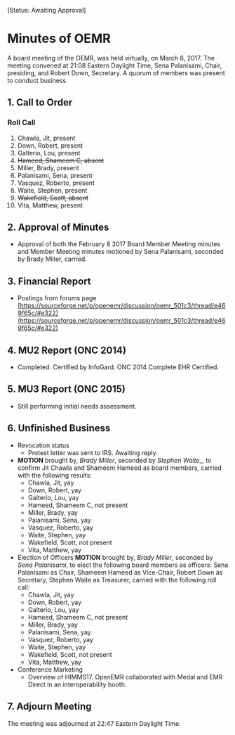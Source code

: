 [Status: Awaiting Approval]

# Minutes of OEMR
A board meeting of the OEMR, was held virtually, on March 8, 2017. The meeting convened at 21:08 Eastern Daylight Time, Sena Palanisami, Chair, presiding, and Robert Down, Secretary. A quorum of members was present to conduct business

## 1. Call to Order

### Roll Call

1. Chawla, Jit, present
2. Down, Robert, present
3. Galterio, Lou, present
4. ~~Hameed, Shameem C, absent~~
5. Miller, Brady, present
6. Palanisami, Sena, present
7. Vasquez, Roberto, present
8. Waite, Stephen, present
9. ~~Wakefield, Scott, absent~~
10. Vita, Matthew, present

## 2. Approval of Minutes

- Approval of both the February 8 2017 Board Member Meeting minutes and Member Meeting minutes motioned by Sena Palanisami, seconded by Brady Miller, carried.

## 3. Financial Report

- Postings from forums page [https://sourceforge.net/p/openemr/discussion/oemr_501c3/thread/e469f65c/#e322](https://sourceforge.net/p/openemr/discussion/oemr_501c3/thread/e469f65c/#e322)

## 4. MU2 Report (ONC 2014)

- Completed. Certified by InfoGard. ONC 2014 Complete EHR Certified.

## 5. MU3 Report (ONC 2015)

- Still performing initial needs assessment.

## 6. Unfinished Business

- Revocation status
  -  Protest letter was sent to IRS. Awaiting reply.
- **MOTION** brought by, _Brady Miller_, seconded by _Stephen Waite__, to confirm Jit Chawla and Shameem Hameed as board members, carried with the following results:
    - Chawla, Jit, yay
    - Down, Robert, yay
    - Galterio, Lou, yay
    - Hameed, Shameem C, not present
    - Miller, Brady, yay
    - Palanisami, Sena, yay
    - Vasquez, Roberto, yay
    - Waite, Stephen, yay
    - Wakefield, Scott, not present
    - Vita, Matthew, yay
- Election of Officers
    **MOTION** brought by, _Brady Miller_, seconded by _Sena Palanisami_, to elect the following board members as officers:
        Sena Palanisami as Chair,
        Shameem Hameed as Vice-Chair,
        Robert Down as Secretary,
        Stephen Waite as Treasurer,
        carried with the following roll call:
    - Chawla, Jit, yay
    - Down, Robert, yay
    - Galterio, Lou, yay
    - Hameed, Shameem C, not present
    - Miller, Brady, yay
    - Palanisami, Sena, yay
    - Vasquez, Roberto, yay
    - Waite, Stephen, yay
    - Wakefield, Scott, not present
    - Vita, Matthew, yay
- Conference Marketing
    + Overview of HIMMS17. OpenEMR collaborated with Medal and EMR Direct in an interoperability booth.

## 7. Adjourn Meeting
The meeting was adjourned at 22:47 Eastern Daylight Time.

